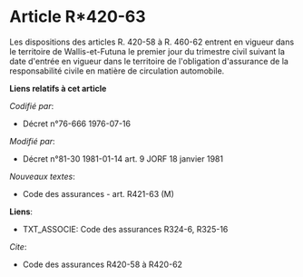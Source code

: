 # Article R*420-63

Les dispositions des articles R. 420-58 à R. 460-62 entrent en vigueur dans le territoire de Wallis-et-Futuna le premier jour
du trimestre civil suivant la date d'entrée en vigueur dans le territoire de l'obligation d'assurance de la responsabilité
civile en matière de circulation automobile.

**Liens relatifs à cet article**

_Codifié par_:

  - Décret n°76-666 1976-07-16

_Modifié par_:

  - Décret n°81-30 1981-01-14 art. 9 JORF 18 janvier 1981

_Nouveaux textes_:

  - Code des assurances - art. R421-63 (M)

**Liens**:

  - TXT_ASSOCIE: Code des assurances R324-6, R325-16

_Cite_:

  - Code des assurances R420-58 à R420-62
